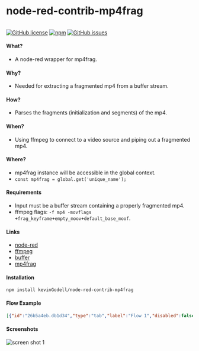 # node-red-contrib-mp4frag
######
[![GitHub license](https://img.shields.io/badge/license-MIT-brightgreen.svg)](https://raw.githubusercontent.com/kevinGodell/node-red-contrib-mp4frag/master/LICENSE?token=ABOPHYQ73XPHMEGBSABCDJK7IKRQO)
[![npm](https://img.shields.io/npm/dt/node-red-contrib-mp4frag.svg?style=flat-square)](https://www.npmjs.com/package/node-red-contrib-mp4frag)
[![GitHub issues](https://img.shields.io/github/issues/kevinGodell/node-red-contrib-mp4frag.svg)](https://github.com/kevinGodell/node-red-contrib-mp4frag/issues)
#### What?
- A node-red wrapper for mp4frag.
#### Why?
- Needed for extracting a fragmented mp4 from a buffer stream.
#### How?
- Parses the fragments (initialization and segments) of the mp4.
#### When?
- Using ffmpeg to connect to a video source and piping out a fragmented mp4.
#### Where?
- mp4frag instance will be accessible in the global context.
- `const mp4frag = global.get('unique_name');`
#### Requirements
- Input must be a buffer stream containing a properly fragmented mp4.
- ffmpeg flags: `-f mp4 -movflags +frag_keyframe+empty_moov+default_base_moof`.
#### Links
- [node-red](https://nodered.org/)
- [ffmpeg](https://ffmpeg.org/)
- [buffer](https://nodejs.org/api/buffer.html)
- [mp4frag](https://www.npmjs.com/package/mp4frag)
#### Installation
```
npm install kevinGodell/node-red-contrib-mp4frag
```
#### Flow Example
```json
[{"id":"26b5a4eb.db1d34","type":"tab","label":"Flow 1","disabled":false,"info":""},{"id":"95acc154.09f0c","type":"inject","z":"26b5a4eb.db1d34","name":"Start stream","props":[{"p":"payload"}],"repeat":"","crontab":"","once":false,"onceDelay":0.1,"topic":"","payload":"true","payloadType":"str","x":110,"y":40,"wires":[["7dbc80c7.4e764"]]},{"id":"8b7657be.b17558","type":"inject","z":"26b5a4eb.db1d34","name":"Stop stream","props":[{"p":"payload"}],"repeat":"","crontab":"","once":false,"onceDelay":0.1,"topic":"","payload":"false","payloadType":"str","x":110,"y":86,"wires":[["7dbc80c7.4e764"]]},{"id":"7dbc80c7.4e764","type":"switch","z":"26b5a4eb.db1d34","name":"","property":"payload","propertyType":"msg","rules":[{"t":"eq","v":"true","vt":"str"},{"t":"eq","v":"false","vt":"str"}],"checkall":"true","repair":false,"outputs":2,"x":261,"y":40,"wires":[["70626fe2.0e9c5"],["fd61d017.59965"]]},{"id":"fd61d017.59965","type":"function","z":"26b5a4eb.db1d34","name":"stop","func":"msg= [\n    {\n    kill:'SIGHUP',\n    payload : 'SIGHUP'\n    }\n    \n    \n    ];     // set a new payload & the counter\nreturn msg;","outputs":1,"noerr":0,"initialize":"","finalize":"","x":281,"y":89,"wires":[["70626fe2.0e9c5"]]},{"id":"70626fe2.0e9c5","type":"exec","z":"26b5a4eb.db1d34","command":"ffmpeg -loglevel quiet -hwaccel rpi -c:v h264_mmal -rtsp_transport tcp -i  rtsp://192.168.1.4:554/user=admin_password=pass_channel=0_stream=1.sdp?real_stream -q 2 -vf fps=fps=2,scale=-1:-1 -c:v mjpeg -f image2pipe pipe:2 -an -c:v copy -f mp4 -movflags +frag_keyframe+empty_moov+default_base_moof pipe:1","addpay":false,"append":"","useSpawn":"true","timer":"","oldrc":false,"name":"rtsp to jpeg","x":434,"y":49,"wires":[["5b6efe14.44e2b"],["752eb.8f4e1d158"],["de5055b3.670538"]]},{"id":"522ad11.3d8643","type":"image","z":"26b5a4eb.db1d34","name":"","width":"320","data":"payload","dataType":"msg","thumbnail":false,"active":true,"pass":false,"outputs":0,"x":180,"y":240,"wires":[]},{"id":"752eb.8f4e1d158","type":"pipe2jpeg","z":"26b5a4eb.db1d34","name":"some name","x":620,"y":100,"wires":[["522ad11.3d8643"]]},{"id":"f94373f8.d3d9b","type":"http in","z":"26b5a4eb.db1d34","name":"","url":":base([a-z_]+).m3u8","method":"get","upload":false,"swaggerDoc":"","x":521,"y":196,"wires":[["575c6379.bf74dc"]]},{"id":"d360f454.75f2b8","type":"http in","z":"26b5a4eb.db1d34","name":"","url":"init-:base([a-z_]+).mp4","method":"get","upload":false,"swaggerDoc":"","x":531,"y":236,"wires":[["ccdad96e.857a08"]]},{"id":"bc4e092d.1ee938","type":"http in","z":"26b5a4eb.db1d34","name":"","url":":base([a-z_]+):seq(\\d+).m4s","method":"get","upload":false,"swaggerDoc":"","x":541,"y":276,"wires":[["39c27647.a5d5ca"]]},{"id":"be9c49a3.a66a78","type":"http in","z":"26b5a4eb.db1d34","name":"","url":":base([a-z_]+).m3u8.txt","method":"get","upload":false,"swaggerDoc":"","x":531,"y":316,"wires":[["3827e276.b31f8e"]]},{"id":"3827e276.b31f8e","type":"function","z":"26b5a4eb.db1d34","name":"mp4frag context","func":"const { base } = msg.req.params;\n\nconst mp4frag = global.get(base);\n\nconst m3u8 = mp4frag && mp4frag.m3u8;\n\nif (m3u8) {\n    msg.payload = m3u8;\n    msg.headers = {'content-type': 'text/plain'};\n} else {\n    msg.payload = 'm3u8 playlist not found';\n    msg.headers = {'content-type': 'text/plain'};\n    msg.statusCode = 404;\n}\n\nreturn msg;","outputs":1,"noerr":0,"initialize":"","finalize":"","x":791,"y":316,"wires":[["228a5549.40f13a"]]},{"id":"228a5549.40f13a","type":"http response","z":"26b5a4eb.db1d34","name":"","statusCode":"","headers":{},"x":961,"y":316,"wires":[]},{"id":"39c27647.a5d5ca","type":"function","z":"26b5a4eb.db1d34","name":"mp4frag context","func":"const { base, seq } = msg.req.params;\n\nconst mp4frag = global.get(base);\n\nconst segment = mp4frag && mp4frag.getHlsSegment(seq);\n\nif (segment) {\n    msg.payload = segment;\n    msg.headers = {'content-type': 'video/mp4'};\n} else {\n    msg.payload = `segment ${sequence} not found`;\n    msg.headers = {'content-type': 'text/plain'};\n    msg.statusCode = 404;\n}\n\nreturn msg;","outputs":1,"noerr":0,"initialize":"","finalize":"","x":790,"y":276,"wires":[["4231b8b3.b0fa68"]]},{"id":"4231b8b3.b0fa68","type":"http response","z":"26b5a4eb.db1d34","name":"","statusCode":"","headers":{},"x":961,"y":276,"wires":[]},{"id":"ccdad96e.857a08","type":"function","z":"26b5a4eb.db1d34","name":"mp4frag context","func":"const { base } = msg.req.params;\n\nconst mp4frag = global.get(base);\n\nconst initialization = mp4frag && mp4frag.initialization;\n\nif (initialization) {\n    msg.payload = initialization;\n    msg.headers = {'content-type': 'video/mp4'};\n} else {\n    msg.payload = 'initialization fragment not found';\n    msg.headers = {'content-type': 'text/plain'};\n    msg.statusCode = 404;\n}\n\nreturn msg;","outputs":1,"noerr":0,"initialize":"","finalize":"","x":788,"y":236,"wires":[["270da754.a5f5e8"]]},{"id":"270da754.a5f5e8","type":"http response","z":"26b5a4eb.db1d34","name":"","statusCode":"","headers":{},"x":961,"y":236,"wires":[]},{"id":"575c6379.bf74dc","type":"function","z":"26b5a4eb.db1d34","name":"mp4frag context","func":"const { base } = msg.req.params;\n\nconst mp4frag = global.get(base);\n\nconst m3u8 = mp4frag && mp4frag.m3u8;\n\nif (m3u8) {\n    msg.payload = m3u8;\n    msg.headers = {'content-type': 'application/vnd.apple.mpegURL'};\n    //msg.headers = {'content-type': 'application/x-mpegURL'};\n    //msg.headers = {'content-type': 'application/x-mpegurl'};\n} else {\n    msg.payload = 'm3u8 playlist not found';\n    msg.headers = {'content-type': 'text/plain'};\n    msg.statusCode = 404;\n}\n\nreturn msg;","outputs":1,"noerr":0,"initialize":"","finalize":"","x":787,"y":196,"wires":[["5e29cec.60df53"]]},{"id":"5e29cec.60df53","type":"http response","z":"26b5a4eb.db1d34","name":"","statusCode":"","headers":{},"x":961,"y":196,"wires":[]},{"id":"5b6efe14.44e2b","type":"mp4frag","z":"26b5a4eb.db1d34","hlsBase":"some_name","hlsListSize":4,"x":608,"y":40,"wires":[]},{"id":"7d7f3048.697ca","type":"ui_template","z":"26b5a4eb.db1d34","group":"ea204528.5e15d8","name":"hls.js","order":3,"width":0,"height":0,"format":"<script src=\"https://cdnjs.cloudflare.com/ajax/libs/hls.js/0.14.11-0.alpha.5846/hls.min.js\"></script>","storeOutMessages":true,"fwdInMessages":true,"resendOnRefresh":true,"templateScope":"global","x":950,"y":40,"wires":[[]]},{"id":"6563fe87.7ee38","type":"ui_template","z":"26b5a4eb.db1d34","group":"ea204528.5e15d8","name":"video player","order":4,"width":"0","height":"0","format":"<video id=\"video\" muted></video>\n<script>\n  var video = document.getElementById('video');\n  var videoSrc = 'http://192.168.1.85:1880/some_name.m3u8';\n  //\n  // First check for native browser HLS support\n  //\n  if (video.canPlayType('application/vnd.apple.mpegurl')) {\n    video.src = videoSrc;\n    video.addEventListener('loadedmetadata', function() {\n      video.play();\n    });\n  //\n  // If no native HLS support, check if hls.js is supported\n  //\n  } else if (Hls.isSupported()) {\n    var hls = new Hls();\n    hls.loadSource(videoSrc);\n    hls.attachMedia(video);\n    hls.on(Hls.Events.MANIFEST_PARSED, function() {\n      video.play();\n    });\n  }\n</script>\n","storeOutMessages":true,"fwdInMessages":true,"resendOnRefresh":true,"templateScope":"local","x":790,"y":40,"wires":[[]]},{"id":"de5055b3.670538","type":"debug","z":"26b5a4eb.db1d34","name":"","active":true,"tosidebar":true,"console":true,"tostatus":true,"complete":"payload","targetType":"msg","statusVal":"payload","statusType":"auto","x":180,"y":160,"wires":[]},{"id":"ea204528.5e15d8","type":"ui_group","name":"Group 1","tab":"ef1a3eec.2694d","order":1,"disp":true,"width":6},{"id":"ef1a3eec.2694d","type":"ui_tab","z":"26b5a4eb.db1d34","name":"Dashboard","icon":"dashboard","order":1,"disabled":false,"hidden":false}]
```
#### Screenshots
![screen shot 1](screenshot1.png)
